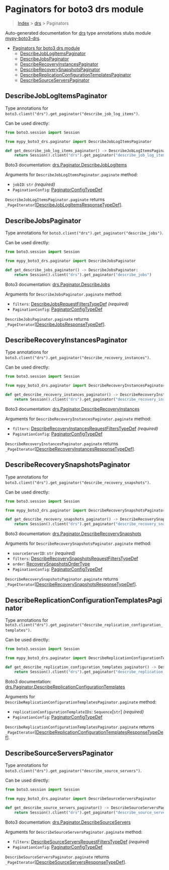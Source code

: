 <a id="paginators-for-boto3-drs-module"></a>

# Paginators for boto3 drs module

> [Index](../README.md) > [drs](./README.md) > Paginators

Auto-generated documentation for
[drs](https://boto3.amazonaws.com/v1/documentation/api/latest/reference/services/drs.html#drs)
type annotations stubs module
[mypy-boto3-drs](https://pypi.org/project/mypy-boto3-drs/).

- [Paginators for boto3 drs module](#paginators-for-boto3-drs-module)
  - [DescribeJobLogItemsPaginator](#describejoblogitemspaginator)
  - [DescribeJobsPaginator](#describejobspaginator)
  - [DescribeRecoveryInstancesPaginator](#describerecoveryinstancespaginator)
  - [DescribeRecoverySnapshotsPaginator](#describerecoverysnapshotspaginator)
  - [DescribeReplicationConfigurationTemplatesPaginator](#describereplicationconfigurationtemplatespaginator)
  - [DescribeSourceServersPaginator](#describesourceserverspaginator)

<a id="describejoblogitemspaginator"></a>

## DescribeJobLogItemsPaginator

Type annotations for
`boto3.client("drs").get_paginator("describe_job_log_items")`.

Can be used directly:

```python
from boto3.session import Session

from mypy_boto3_drs.paginator import DescribeJobLogItemsPaginator

def get_describe_job_log_items_paginator() -> DescribeJobLogItemsPaginator:
    return Session().client("drs").get_paginator("describe_job_log_items")
```

Boto3 documentation:
[drs.Paginator.DescribeJobLogItems](https://boto3.amazonaws.com/v1/documentation/api/latest/reference/services/drs.html#drs.Paginator.DescribeJobLogItems)

Arguments for `DescribeJobLogItemsPaginator.paginate` method:

- `jobID`: `str` *(required)*
- `PaginationConfig`:
  [PaginatorConfigTypeDef](./type_defs.md#paginatorconfigtypedef)

`DescribeJobLogItemsPaginator.paginate` returns
`_PageIterator`\[[DescribeJobLogItemsResponseTypeDef](./type_defs.md#describejoblogitemsresponsetypedef)\].

<a id="describejobspaginator"></a>

## DescribeJobsPaginator

Type annotations for `boto3.client("drs").get_paginator("describe_jobs")`.

Can be used directly:

```python
from boto3.session import Session

from mypy_boto3_drs.paginator import DescribeJobsPaginator

def get_describe_jobs_paginator() -> DescribeJobsPaginator:
    return Session().client("drs").get_paginator("describe_jobs")
```

Boto3 documentation:
[drs.Paginator.DescribeJobs](https://boto3.amazonaws.com/v1/documentation/api/latest/reference/services/drs.html#drs.Paginator.DescribeJobs)

Arguments for `DescribeJobsPaginator.paginate` method:

- `filters`:
  [DescribeJobsRequestFiltersTypeDef](./type_defs.md#describejobsrequestfilterstypedef)
  *(required)*
- `PaginationConfig`:
  [PaginatorConfigTypeDef](./type_defs.md#paginatorconfigtypedef)

`DescribeJobsPaginator.paginate` returns
`_PageIterator`\[[DescribeJobsResponseTypeDef](./type_defs.md#describejobsresponsetypedef)\].

<a id="describerecoveryinstancespaginator"></a>

## DescribeRecoveryInstancesPaginator

Type annotations for
`boto3.client("drs").get_paginator("describe_recovery_instances")`.

Can be used directly:

```python
from boto3.session import Session

from mypy_boto3_drs.paginator import DescribeRecoveryInstancesPaginator

def get_describe_recovery_instances_paginator() -> DescribeRecoveryInstancesPaginator:
    return Session().client("drs").get_paginator("describe_recovery_instances")
```

Boto3 documentation:
[drs.Paginator.DescribeRecoveryInstances](https://boto3.amazonaws.com/v1/documentation/api/latest/reference/services/drs.html#drs.Paginator.DescribeRecoveryInstances)

Arguments for `DescribeRecoveryInstancesPaginator.paginate` method:

- `filters`:
  [DescribeRecoveryInstancesRequestFiltersTypeDef](./type_defs.md#describerecoveryinstancesrequestfilterstypedef)
  *(required)*
- `PaginationConfig`:
  [PaginatorConfigTypeDef](./type_defs.md#paginatorconfigtypedef)

`DescribeRecoveryInstancesPaginator.paginate` returns
`_PageIterator`\[[DescribeRecoveryInstancesResponseTypeDef](./type_defs.md#describerecoveryinstancesresponsetypedef)\].

<a id="describerecoverysnapshotspaginator"></a>

## DescribeRecoverySnapshotsPaginator

Type annotations for
`boto3.client("drs").get_paginator("describe_recovery_snapshots")`.

Can be used directly:

```python
from boto3.session import Session

from mypy_boto3_drs.paginator import DescribeRecoverySnapshotsPaginator

def get_describe_recovery_snapshots_paginator() -> DescribeRecoverySnapshotsPaginator:
    return Session().client("drs").get_paginator("describe_recovery_snapshots")
```

Boto3 documentation:
[drs.Paginator.DescribeRecoverySnapshots](https://boto3.amazonaws.com/v1/documentation/api/latest/reference/services/drs.html#drs.Paginator.DescribeRecoverySnapshots)

Arguments for `DescribeRecoverySnapshotsPaginator.paginate` method:

- `sourceServerID`: `str` *(required)*
- `filters`:
  [DescribeRecoverySnapshotsRequestFiltersTypeDef](./type_defs.md#describerecoverysnapshotsrequestfilterstypedef)
- `order`:
  [RecoverySnapshotsOrderType](./literals.md#recoverysnapshotsordertype)
- `PaginationConfig`:
  [PaginatorConfigTypeDef](./type_defs.md#paginatorconfigtypedef)

`DescribeRecoverySnapshotsPaginator.paginate` returns
`_PageIterator`\[[DescribeRecoverySnapshotsResponseTypeDef](./type_defs.md#describerecoverysnapshotsresponsetypedef)\].

<a id="describereplicationconfigurationtemplatespaginator"></a>

## DescribeReplicationConfigurationTemplatesPaginator

Type annotations for
`boto3.client("drs").get_paginator("describe_replication_configuration_templates")`.

Can be used directly:

```python
from boto3.session import Session

from mypy_boto3_drs.paginator import DescribeReplicationConfigurationTemplatesPaginator

def get_describe_replication_configuration_templates_paginator() -> DescribeReplicationConfigurationTemplatesPaginator:
    return Session().client("drs").get_paginator("describe_replication_configuration_templates")
```

Boto3 documentation:
[drs.Paginator.DescribeReplicationConfigurationTemplates](https://boto3.amazonaws.com/v1/documentation/api/latest/reference/services/drs.html#drs.Paginator.DescribeReplicationConfigurationTemplates)

Arguments for `DescribeReplicationConfigurationTemplatesPaginator.paginate`
method:

- `replicationConfigurationTemplateIDs`: `Sequence`\[`str`\] *(required)*
- `PaginationConfig`:
  [PaginatorConfigTypeDef](./type_defs.md#paginatorconfigtypedef)

`DescribeReplicationConfigurationTemplatesPaginator.paginate` returns
`_PageIterator`\[[DescribeReplicationConfigurationTemplatesResponseTypeDef](./type_defs.md#describereplicationconfigurationtemplatesresponsetypedef)\].

<a id="describesourceserverspaginator"></a>

## DescribeSourceServersPaginator

Type annotations for
`boto3.client("drs").get_paginator("describe_source_servers")`.

Can be used directly:

```python
from boto3.session import Session

from mypy_boto3_drs.paginator import DescribeSourceServersPaginator

def get_describe_source_servers_paginator() -> DescribeSourceServersPaginator:
    return Session().client("drs").get_paginator("describe_source_servers")
```

Boto3 documentation:
[drs.Paginator.DescribeSourceServers](https://boto3.amazonaws.com/v1/documentation/api/latest/reference/services/drs.html#drs.Paginator.DescribeSourceServers)

Arguments for `DescribeSourceServersPaginator.paginate` method:

- `filters`:
  [DescribeSourceServersRequestFiltersTypeDef](./type_defs.md#describesourceserversrequestfilterstypedef)
  *(required)*
- `PaginationConfig`:
  [PaginatorConfigTypeDef](./type_defs.md#paginatorconfigtypedef)

`DescribeSourceServersPaginator.paginate` returns
`_PageIterator`\[[DescribeSourceServersResponseTypeDef](./type_defs.md#describesourceserversresponsetypedef)\].
